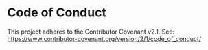 # Code of Conduct

This project adheres to the Contributor Covenant v2.1.
See: https://www.contributor-covenant.org/version/2/1/code_of_conduct/
